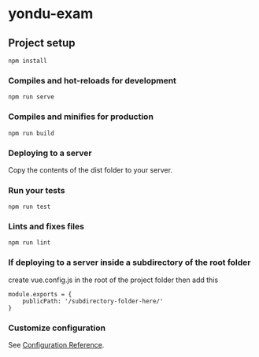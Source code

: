 # yondu-exam

## Project setup
```
npm install
```

### Compiles and hot-reloads for development
```
npm run serve
```

### Compiles and minifies for production
```
npm run build
```

### Deploying to a server
Copy the contents of the dist folder to your server.

### Run your tests
```
npm run test
```

### Lints and fixes files
```
npm run lint
```

### If deploying to a server inside a subdirectory of the root folder
create vue.config.js in the root of the project folder then add this
```
module.exports = {
    publicPath: '/subdirectory-folder-here/'
}
```

### Customize configuration
See [Configuration Reference](https://cli.vuejs.org/config/).
